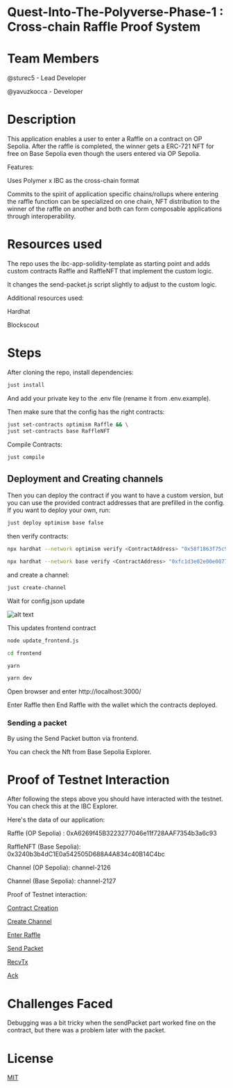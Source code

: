 #  Quest-Into-The-Polyverse-Phase-1 : Cross-chain Raffle Proof System



# Team Members
@sturec5 - Lead Developer 

@yavuzkocca - Developer

# Description

This application enables a user to enter a Raffle on a contract on OP Sepolia. After the raffle is completed, the winner gets a ERC-721 NFT for free on Base Sepolia even though the users entered via OP Sepolia.


Features:

Uses Polymer x IBC as the cross-chain format

Commits to the spirit of application specific chains/rollups where entering the raffle function can be specialized on one chain, NFT distribution to the winner of the raffle on another and both can form composable applications through interoperability.

# Resources used
The repo uses the ibc-app-solidity-template as starting point and adds custom contracts Raffle and RaffleNFT that implement the custom logic.

It changes the send-packet.js script slightly to adjust to the custom logic.

Additional resources used:

Hardhat

Blockscout

# Steps
After cloning the repo, install dependencies:
```bash
just install
```
And add your private key to the .env file (rename it from .env.example).

Then make sure that the config has the right contracts:

```bash
just set-contracts optimism Raffle && \
just set-contracts base RaffleNFT
```
Compile Contracts:
```bash
just compile
```

## Deployment and Creating channels

Then you can deploy the contract if you want to have a custom version, but you can use the provided contract addresses that are prefilled in the config. 
If you want to deploy your own, run:

```bash
just deploy optimism base false
```

then verify contracts:
```bash
npx hardhat --network optimism verify <ContractAddress> "0x58f1863f75c9db1c7266dc3d7b43832b58f35e83"
```

```bash
npx hardhat --network base verify <ContractAddress> "0xfc1d3e02e00e0077628e8cc9edb6812f95db05dc" "https://i.ibb.co/3y0SGCH/winner-nft.webp"
```

and create a channel:

```bash
just create-channel
```

Wait for config.json update

![alt text](https://i.ibb.co/d21jgSc/Screenshot-2024-04-02-at-15-12-31.png)


This updates frontend contract
```bash
node update_frontend.js
```
```bash
cd frontend
```
```bash
yarn
```
```bash
yarn dev
```
Open browser and enter http://localhost:3000/

Enter Raffle then End Raffle with the wallet which the contracts deployed.



### Sending a packet

By using the Send Packet button via frontend.

You can check the Nft from Base Sepolia Explorer.

# Proof of Testnet Interaction

After following the steps above you should have interacted with the testnet. You can check this at the IBC Explorer.

Here's the data of our application:

Raffle (OP Sepolia) : 0xA6269f45B3223277046e11f728AAF7354b3a6c93

RaffleNFT (Base Sepolia): 0x3240b3b4dC1E0a542505D688A4A834c40B14C4bc

Channel (OP Sepolia): channel-2126

Channel (Base Sepolia): channel-2127

Proof of Testnet interaction:

[Contract Creation](https://optimism-sepolia.blockscout.com/tx/0x6f059a73e29f6607cf731220b40e455ab4d706aed2d89cee9e090136c4857ec3)

[Create Channel](https://optimism-sepolia.blockscout.com/tx/0x1ae6d167c5b2a49098fbc95ac6906d5b69cf21b70c1ce67bcee3fcff4e52a496)

[Enter Raffle](https://optimism-sepolia.blockscout.com/tx/0xaecba3161c3710bb10d66815b754c947194a7d5d98b262503bfe8b98208cbc91)

[Send Packet](https://optimism-sepolia.blockscout.com/tx/0x7bb7a5ef8d5b6b524ecc2c4bda47544bda1e5eac26fc5e02f0237f732ffcabe9)

[RecvTx](https://base-sepolia.blockscout.com/tx/0xb378dd4736ac72484af47c84ea217401bd3732202d50b74400475b5852f77acf)

[Ack](https://optimism-sepolia.blockscout.com/tx/0xca7721689c961973bdebfcff7625aaf1add07b7fb0d05bcc301c8d4ac646f6fd)

# Challenges Faced
Debugging was a bit tricky when the sendPacket part worked fine on the contract, but there was a problem later with the packet.


# License
 
[MIT](https://choosealicense.com/licenses/mit/)
